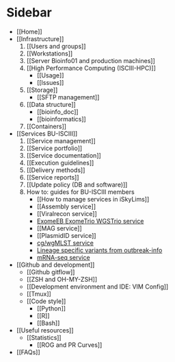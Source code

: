 # Sidebar

- [[Home]]
- [[Infrastructure]]
   1. [[Users and groups]]
   2. [[Workstations]]
   3. [[Server Bioinfo01 and production machines]]
   4. [[High Performance Computing (ISCIII-HPC)]]
      - [[Usage]]
      - [[Issues]]
   5. [[Storage]]
      - [[SFTP management]]
   6. [[Data structure]]
      - [[bioinfo_doc]]
      - [[bioinformatics]]
   7. [[Containers]]
- [[Services BU-ISCIII]]
   1. [[Service management]]
   2. [[Service portfolio]]
   3. [[Service documentation]]
   4. [[Execution guidelines]]
   5. [[Delivery methods]]
   6. [[Service reports]]
   7. [[Update policy (DB and software)]]
   8. How to: guides for BU-ISCIII members
      - [[How to manage services in iSkyLims]]
      - [[Assembly service]]
      - [[Viralrecon service]]
      - [ExomeEB ExomeTrio WGSTrio service](./ExomeEB-ExomeTrio-WGSTrio.md)
      - [[MAG service]]
      - [[PlasmidID service]]
      - [cg/wgMLST service](./cgMLST-wgMLST-service.md)
      - [Lineage specific variants from outbreak-info](./Lineage-specific-variants_from_outbreak-info.md)
      - [mRNA-seq service](./mRNAseq-service.md)
- [[Github and development]]
  - [[Github gitflow]]
  - [[ZSH and OH-MY-ZSH]]
  - [[Development environment and IDE: VIM Config]]
  - [[Tmux]]
  - [[Code style]]
    - [[Python]]
    - [[R]]
    - [[Bash]]
- [[Useful resources]]
  - [[Statistics]]
    - [[ROG and PR Curves]]
- [[FAQs]]
